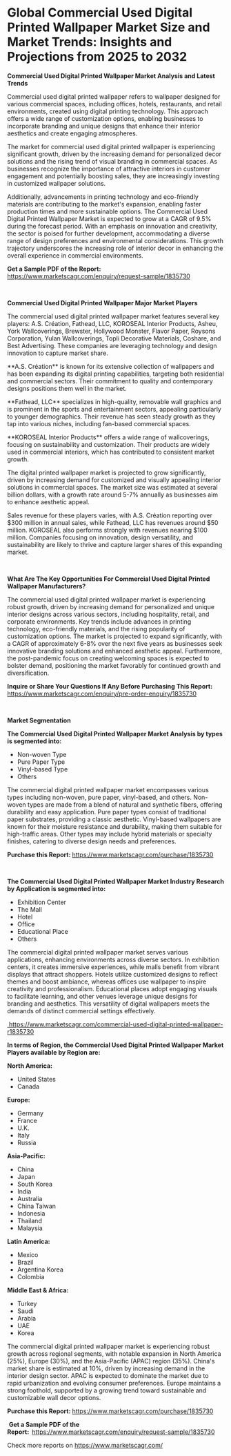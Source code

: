 <p><h1>Global Commercial Used Digital Printed Wallpaper Market Size and Market Trends: Insights and Projections from 2025 to 2032</h1></p><p><strong>Commercial Used Digital Printed Wallpaper Market Analysis and Latest Trends</strong></p>
<p><p>Commercial used digital printed wallpaper refers to wallpaper designed for various commercial spaces, including offices, hotels, restaurants, and retail environments, created using digital printing technology. This approach offers a wide range of customization options, enabling businesses to incorporate branding and unique designs that enhance their interior aesthetics and create engaging atmospheres.</p><p>The market for commercial used digital printed wallpaper is experiencing significant growth, driven by the increasing demand for personalized decor solutions and the rising trend of visual branding in commercial spaces. As businesses recognize the importance of attractive interiors in customer engagement and potentially boosting sales, they are increasingly investing in customized wallpaper solutions.</p><p>Additionally, advancements in printing technology and eco-friendly materials are contributing to the market's expansion, enabling faster production times and more sustainable options. The Commercial Used Digital Printed Wallpaper Market is expected to grow at a CAGR of 9.5% during the forecast period. With an emphasis on innovation and creativity, the sector is poised for further development, accommodating a diverse range of design preferences and environmental considerations. This growth trajectory underscores the increasing role of interior decor in enhancing the overall experience in commercial environments.</p></p>
<p><strong>Get a Sample PDF of the Report:&nbsp;</strong> <a href="https://www.marketscagr.com/enquiry/request-sample/1835730?utm_campaign=2796&utm_medium=2&utm_source=Github&utm_content=ia&utm_term=26032025&utm_id=commercial-used-digital-printed-wallpaper">https://www.marketscagr.com/enquiry/request-sample/1835730</a></p>
<p>&nbsp;</p>
<p><strong>Commercial Used Digital Printed Wallpaper Major Market Players</strong></p>
<p><p>The commercial used digital printed wallpaper market features several key players: A.S. Création, Fathead, LLC, KOROSEAL Interior Products, Asheu, York Wallcoverings, Brewster, Hollywood Monster, Flavor Paper, Roysons Corporation, Yulan Wallcoverings, Topli Decorative Materials, Coshare, and Best Advertising. These companies are leveraging technology and design innovation to capture market share.</p><p>**A.S. Création** is known for its extensive collection of wallpapers and has been expanding its digital printing capabilities, targeting both residential and commercial sectors. Their commitment to quality and contemporary designs positions them well in the market. </p><p>**Fathead, LLC** specializes in high-quality, removable wall graphics and is prominent in the sports and entertainment sectors, appealing particularly to younger demographics. Their revenue has seen steady growth as they tap into various niches, including fan-based commercial spaces.</p><p>**KOROSEAL Interior Products** offers a wide range of wallcoverings, focusing on sustainability and customization. Their products are widely used in commercial interiors, which has contributed to consistent market growth.</p><p>The digital printed wallpaper market is projected to grow significantly, driven by increasing demand for customized and visually appealing interior solutions in commercial spaces. The market size was estimated at several billion dollars, with a growth rate around 5-7% annually as businesses aim to enhance aesthetic appeal.</p><p>Sales revenue for these players varies, with A.S. Création reporting over $300 million in annual sales, while Fathead, LLC has revenues around $50 million. KOROSEAL also performs strongly with revenues nearing $100 million. Companies focusing on innovation, design versatility, and sustainability are likely to thrive and capture larger shares of this expanding market.</p></p>
<p>&nbsp;</p>
<p><strong>What Are The Key Opportunities For Commercial Used Digital Printed Wallpaper Manufacturers?</strong></p>
<p><p>The commercial used digital printed wallpaper market is experiencing robust growth, driven by increasing demand for personalized and unique interior designs across various sectors, including hospitality, retail, and corporate environments. Key trends include advances in printing technology, eco-friendly materials, and the rising popularity of customization options. The market is projected to expand significantly, with a CAGR of approximately 6-8% over the next five years as businesses seek innovative branding solutions and enhanced aesthetic appeal. Furthermore, the post-pandemic focus on creating welcoming spaces is expected to bolster demand, positioning the market favorably for continued growth and diversification.</p></p>
<p><strong>Inquire or Share Your Questions If Any Before Purchasing This Report:</strong> <a href="https://www.marketscagr.com/enquiry/pre-order-enquiry/1835730?utm_campaign=2796&utm_medium=2&utm_source=Github&utm_content=ia&utm_term=26032025&utm_id=commercial-used-digital-printed-wallpaper">https://www.marketscagr.com/enquiry/pre-order-enquiry/1835730</a></p>
<p>&nbsp;</p>
<p><strong>Market Segmentation</strong></p>
<p><strong>The Commercial Used Digital Printed Wallpaper Market Analysis by types is segmented into:</strong></p>
<p><ul><li>Non-woven Type</li><li>Pure Paper Type</li><li>Vinyl-based Type</li><li>Others</li></ul></p>
<p><p>The commercial digital printed wallpaper market encompasses various types including non-woven, pure paper, vinyl-based, and others. Non-woven types are made from a blend of natural and synthetic fibers, offering durability and easy application. Pure paper types consist of traditional paper substrates, providing a classic aesthetic. Vinyl-based wallpapers are known for their moisture resistance and durability, making them suitable for high-traffic areas. Other types may include hybrid materials or specialty finishes, catering to diverse design needs and preferences.</p></p>
<p><strong>Purchase this Report:&nbsp;</strong><a href="https://www.marketscagr.com/purchase/1835730?utm_campaign=2796&utm_medium=2&utm_source=Github&utm_content=ia&utm_term=26032025&utm_id=commercial-used-digital-printed-wallpaper">https://www.marketscagr.com/purchase/1835730</a></p>
<p>&nbsp;</p>
<p><strong>The Commercial Used Digital Printed Wallpaper Market Industry Research by Application is segmented into:</strong></p>
<p><ul><li>Exhibition Center</li><li>The Mall</li><li>Hotel</li><li>Office</li><li>Educational Place</li><li>Others</li></ul></p>
<p><p>The commercial digital printed wallpaper market serves various applications, enhancing environments across diverse sectors. In exhibition centers, it creates immersive experiences, while malls benefit from vibrant displays that attract shoppers. Hotels utilize customized designs to reflect themes and boost ambiance, whereas offices use wallpaper to inspire creativity and professionalism. Educational places adopt engaging visuals to facilitate learning, and other venues leverage unique designs for branding and aesthetics. This versatility of digital wallpapers meets the demands of distinct commercial settings effectively.</p></p>
<p><a href="https://www.marketscagr.com/commercial-used-digital-printed-wallpaper-r1835730?utm_campaign=2796&utm_medium=2&utm_source=Github&utm_content=ia&utm_term=26032025&utm_id=commercial-used-digital-printed-wallpaper">&nbsp;https://www.marketscagr.com/commercial-used-digital-printed-wallpaper-r1835730</a></p>
<p><strong>In terms of Region, the Commercial Used Digital Printed Wallpaper Market Players available by Region are:</strong></p>
<p>
    <p> <strong> North America: </strong>
        <ul>
            <li>United States</li>
            <li>Canada</li>
        </ul>
        </p> 
    <p> <strong> Europe: </strong>
        <ul>
            <li>Germany</li>
            <li>France</li>
            <li>U.K.</li>
            <li>Italy</li>
            <li>Russia</li>
        </ul>
        </p> 
    <p> <strong> Asia-Pacific: </strong>
        <ul>
            <li>China</li>
            <li>Japan</li>
            <li>South Korea</li>
            <li>India</li>
            <li>Australia</li>
            <li>China Taiwan</li>
            <li>Indonesia</li>
            <li>Thailand</li>
            <li>Malaysia</li>
        </ul>
        </p> 
    <p> <strong> Latin America: </strong>
        <ul>
            <li>Mexico</li>
            <li>Brazil</li>
            <li>Argentina Korea</li>
            <li>Colombia</li>
        </ul>
        </p> 
    <p> <strong> Middle East & Africa: </strong>
        <ul>
            <li>Turkey</li>
            <li>Saudi</li>
            <li>Arabia</li>
            <li>UAE</li>
            <li>Korea</li>
        </ul>
    </p>
    </p>
<p><p>The commercial digital printed wallpaper market is experiencing robust growth across regional segments, with notable expansion in North America (25%), Europe (30%), and the Asia-Pacific (APAC) region (35%). China's market share is estimated at 10%, driven by increasing demand in the interior design sector. APAC is expected to dominate the market due to rapid urbanization and evolving consumer preferences. Europe maintains a strong foothold, supported by a growing trend toward sustainable and customizable wall decor options.</p></p>
<p><strong>Purchase this Report: </strong><a href="https://www.marketscagr.com/purchase/1835730?utm_campaign=2796&utm_medium=2&utm_source=Github&utm_content=ia&utm_term=26032025&utm_id=commercial-used-digital-printed-wallpaper">https://www.marketscagr.com/purchase/1835730</a></p>
<p>&nbsp;<strong>Get a Sample PDF of the Report:&nbsp;&nbsp;</strong><a href="https://www.marketscagr.com/enquiry/request-sample/1835730?utm_campaign=2796&utm_medium=2&utm_source=Github&utm_content=ia&utm_term=26032025&utm_id=commercial-used-digital-printed-wallpaper">https://www.marketscagr.com/enquiry/request-sample/1835730</a></p>
<p><strong></strong></p>
<p>Check more reports on <a href="https://www.marketscagr.com/?utm_campaign=2796&utm_medium=2&utm_source=Github&utm_content=ia&utm_term=26032025&utm_id=commercial-used-digital-printed-wallpaper">https://www.marketscagr.com/</a></p>